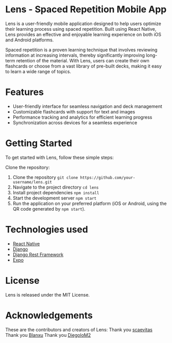 
# Lens - Spaced Repetition Mobile App
Lens is a user-friendly mobile application designed to help users optimize their learning process using spaced repetition. Built using React Native, Lens provides an effective and enjoyable learning experience on both iOS and Android platforms.

Spaced repetition is a proven learning technique that involves reviewing information at increasing intervals, thereby significantly improving long-term retention of the material. With Lens, users can create their own flashcards or choose from a vast library of pre-built decks, making it easy to learn a wide range of topics.

# Features
- User-friendly interface for seamless navigation and deck management
- Customizable flashcards with support for text and images
- Performance tracking and analytics for efficient learning progress
- Synchronization across devices for a seamless experience

# Getting Started
To get started with Lens, follow these simple steps:

Clone the repository:

1. Clone the repository
  `git clone https://github.com/your-username/lens.git`
2. Navigate to the project directory
  `cd lens`
3. Install project dependencies
  `npm install`
4. Start the development server
  `npm start`
5. Run the application on your preferred platform (iOS or Android, using the QR code generated by `npm start`).

# Technologies used
- [React Native](https://reactnative.dev/docs/getting-started)
- [Django](https://docs.djangoproject.com/en/4.2/)
- [Django Rest Framework](https://www.django-rest-framework.org/topics/documenting-your-api/)
- [Expo](https://docs.expo.dev/?utm_source=google&utm_medium=cpc&utm_content=search&gclid=CjwKCAjwge2iBhBBEiwAfXDBR3RwljK9nP7VC0NCWeDjS7St0MR94QcFb4uTm5K5lPeA4xI6Ru4M3xoC4pUQAvD_BwE)

# License
Lens is released under the MIT License.

# Acknowledgements
These are the contributors and creators of Lens:
Thank you [scaevitas](https://github.com/scaevitas)
Thank you [Blanxu](https://github.com/Blanxu)
Thank you [DiegoloM2](https://github.com/DiegoloM2)
